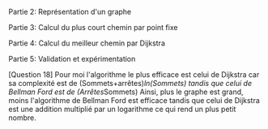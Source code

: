 Partie 2: Représentation d'un graphe

Partie 3: Calcul du plus court chemin par point fixe

Partie 4: Calcul du meilleur chemin par Dijkstra

Partie 5: Validation et expérimentation 

[Question 18]
Pour moi l'algorithme le plus efficace est celui de Dijkstra car sa complexité est de (Sommets+arrêtes)*ln(Sommets) tandis que celui de Bellman Ford est de (Arrêtes*Sommets)
Ainsi, plus le graphe est grand, moins l'algorithme de Bellman Ford est efficace tandis que celui de Dijkstra est une addition multiplié par un logarithme ce qui rend un plus petit nombre.
